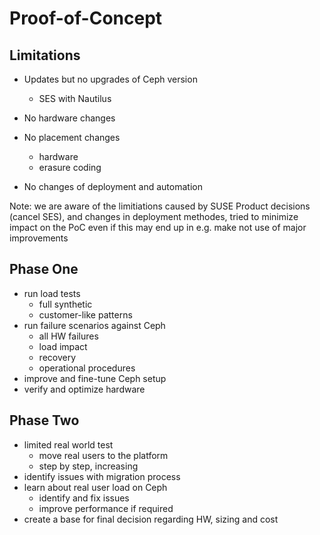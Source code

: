 <!-- .slide: data-state="section-break" id="section-break-7" data-timing="10s" -->
# Proof-of-Concept


<!-- .slide: data-state="normal" id="status-1" data-timing="20s" data-menu-title="PoC" -->
## Limitations

* Updates but no upgrades of Ceph version
  * SES with Nautilus

* No hardware changes

* No placement changes
  * hardware
  * erasure coding

* No changes of deployment and automation

Note: we are aware of the limitiations caused by SUSE Product decisions (cancel SES), 
      and changes in deployment methodes, tried to minimize impact on the PoC even if this
      may end up in e.g. make not use of major improvements


<!-- .slide: data-state="normal" id="status-2" data-timing="20s" data-menu-title="PoC" -->
## Phase One

* <!-- .element: class="fragment" data-fragment-index="1" --> run load tests
  * <!-- .element: class="fragment" data-fragment-index="1" --> full synthetic
  * <!-- .element: class="fragment" data-fragment-index="1" --> customer-like patterns
* <!-- .element: class="fragment" data-fragment-index="2" --> run failure scenarios against Ceph
  * <!-- .element: class="fragment" data-fragment-index="2" --> all HW failures
  * <!-- .element: class="fragment" data-fragment-index="2" --> load impact
  * <!-- .element: class="fragment" data-fragment-index="2" --> recovery
  * <!-- .element: class="fragment" data-fragment-index="2" --> operational procedures
* <!-- .element: class="fragment" data-fragment-index="3" --> improve and fine-tune Ceph setup
* <!-- .element: class="fragment" data-fragment-index="4" --> verify and optimize hardware


<!-- .slide: data-state="normal" id="status-2" data-timing="20s" data-menu-title="PoC" -->
## Phase Two

* <!-- .element: class="fragment" data-fragment-index="1" --> limited real world test
  * <!-- .element: class="fragment" data-fragment-index="1" --> move real users to the platform
  * <!-- .element: class="fragment" data-fragment-index="1" --> step by step, increasing

* <!-- .element: class="fragment" data-fragment-index="2" --> identify issues with migration process
* <!-- .element: class="fragment" data-fragment-index="3" --> learn about real user load on Ceph
  * <!-- .element: class="fragment" data-fragment-index="3" --> identify and fix issues
  * <!-- .element: class="fragment" data-fragment-index="3" --> improve performance if required
* <!-- .element: class="fragment" data-fragment-index="4" --> create a base for final decision regarding HW, sizing and cost
